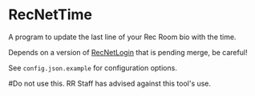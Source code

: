 # RecNetTime
 A program to update the last line of your Rec Room bio with the time.

 Depends on a version of [RecNetLogin](https://github.com/Jegarde/RecNet-Login) that is pending merge, be careful! 
 
 See `config.json.example` for configuration options.

#Do not use this. RR Staff has advised against this tool's use. 